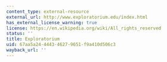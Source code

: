 ```yaml
---
content_type: external-resource
external_url: http://www.exploratorium.edu/index.html
has_external_license_warning: true
license: https://en.wikipedia.org/wiki/All_rights_reserved
status: ''
title: Exploratorium
uid: 67aa5a24-4443-4627-9651-f9a410d506c3
wayback_url: ''
---
```


